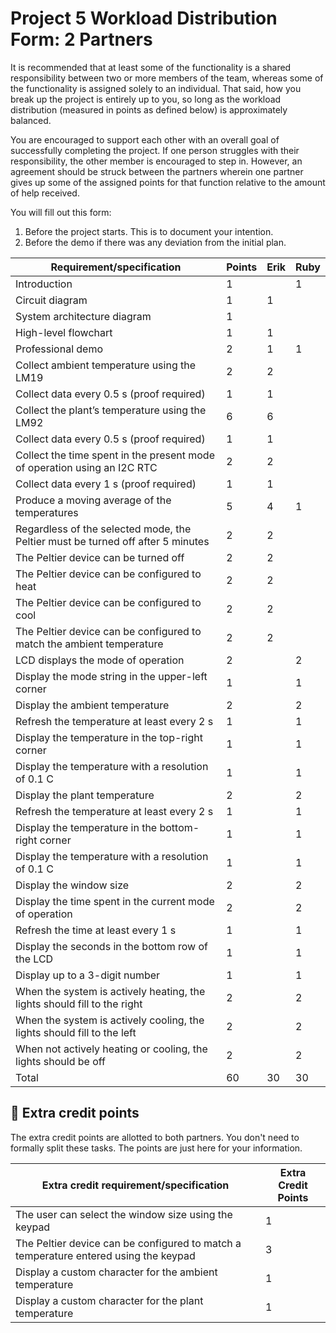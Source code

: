 # Project 5 Workload Distribution Form: 2 Partners

It is recommended that at least some of the functionality is a shared responsibility between two or more members of the team, whereas some of the functionality is assigned solely to an individual. That said, how you break up the project is entirely up to you, so long as the workload distribution (measured in points as defined below) is approximately balanced.

You are encouraged to support each other with an overall goal of successfully completing the project. If one person struggles with their responsibility, the other member is encouraged to step in. However, an agreement should be struck between the partners wherein one partner gives up some of the assigned points for that function relative to the amount of help received.  

You will fill out this form:
1. Before the project starts. This is to document your intention. 
2. Before the demo if there was any deviation from the initial plan.

| Requirement/specification                                                              | Points | Erik | Ruby  |
|----------------------------------------------------------------------------------------|--------|-----------|------------|
| Introduction                                                                           | 1      |        |   1         |
| Circuit diagram                                                                        | 1      |     1     |            |
| System architecture diagram                                                            | 1      |           |            |
| High-level flowchart                                                                   | 1      |     1     |            |
| Professional demo                                                                      | 2      |     1     |     1      |
| Collect ambient temperature using the LM19                                             | 2      |     2      |            |
| Collect data every 0.5 s (proof required)                                              | 1      |      1     |            |
| Collect the plant’s temperature using the LM92                                         | 6      |       6    |            |
| Collect data every 0.5 s (proof required)                                              | 1      |     1      |            |
| Collect the time spent in the present mode of operation using an I2C RTC               | 2      |      2     |            |
| Collect data every 1 s (proof required)                                                | 1      |      1     |            |
| Produce a moving average of the temperatures                                           | 5      |      4     |       1     |
| Regardless of the selected mode, the Peltier must be turned off after 5 minutes        | 2      |     2      |            |
| The Peltier device can be turned off                                                   | 2      |     2      |            |
| The Peltier device can be configured to heat                                           | 2      |     2      |            |
| The Peltier device can be configured to cool                                           | 2      |     2      |            |
| The Peltier device can be configured to match the ambient temperature                  | 2      |     2      |            |
| LCD displays the mode of operation                                                     | 2      |           |     2       |
| Display  the mode string in the upper-left corner                                      | 1      |           |      1      |
| Display the ambient temperature                                                        | 2      |           |       2     |
| Refresh the temperature at least every 2 s                                             | 1      |           |        1    |
| Display the temperature in the top-right corner                                        | 1      |           |         1   |
| Display the temperature with a resolution of 0.1 C                                     | 1      |           |          1  |
| Display the plant temperature                                                          | 2      |           |           2 |
| Refresh the temperature at least every 2 s                                             | 1      |           |          1  |
| Display the temperature in the bottom-right corner                                     | 1      |           |           1 |
| Display the temperature with a resolution of 0.1 C                                     | 1      |           |            1|
| Display the window size                                                                | 2      |           |            2|
| Display the time spent in the current mode of operation                                | 2      |           |            2|
| Refresh the time at least every 1 s                                                    | 1      |           | 1           |
| Display the seconds in the bottom row of the LCD                                       | 1      |           |  1          |
| Display up to a 3-digit number                                                         | 1      |           |   1         |
| When the system is actively heating, the lights should fill to the right               | 2      |           |    2        |
| When the system is actively cooling, the lights should fill to the left                | 2      |           |     2       |
| When not actively heating or cooling, the lights should be off                         | 2      |           |      2      |
| Total                                                                                  | 60     |   30        |       30     |


## 🚀 Extra credit points
The extra credit points are allotted to both partners. You don't need to formally split these tasks. The points are just here for your information.

| Extra credit requirement/specification                                                                   | Extra Credit Points |
|----------------------------------------------------------------------------------------------------------|---------------------|
| The user can select the window size using the keypad                                                     | 1                   |
| The Peltier device can be configured to match a temperature entered using the keypad                     | 3                   |
| Display a custom character for the ambient temperature                                                   | 1                   |
| Display a custom character for the plant temperature                                                     | 1                   |
